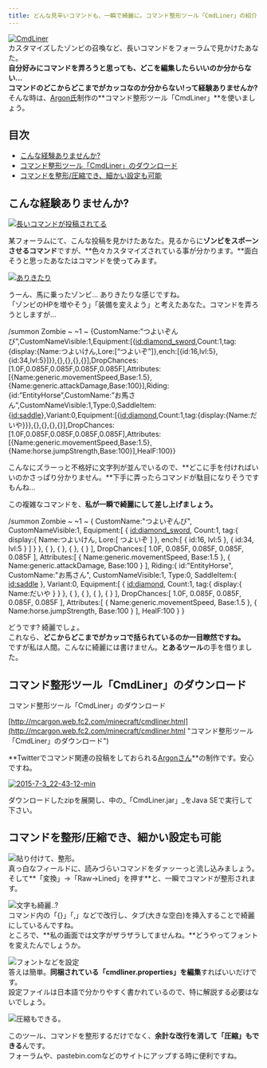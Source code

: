 ```yaml
---
title: どんな見辛いコマンドも、一瞬で綺麗に。コマンド整形ツール「CmdLiner」の紹介
---
```


[![CmdLiner](https://cdn-ak.f.st-hatena.com/images/fotolife/s/sasigume/20210208/20210208132830.png)](#2/d/2d19a90c.png "CmdLiner")  
カスタマイズしたゾンビの召喚など、長いコマンドをフォーラムで見かけたあなた。  
**自分好みにコマンドを弄ろうと思っても、どこを編集したらいいのか分からない…  
コマンドのどこからどこまでがカッコなのか分からない!って経験ありませんか?**  
そんな時は、[Argon氏](https://twitter.com/Argon_MC)制作の**コマンド整形ツール「CmdLiner」**を使いましょう。

## 目次

*   [こんな経験ありませんか?](#ouch)
*   [コマンド整形ツール「CmdLiner」のダウンロード](#download)
*   [コマンドを整形/圧縮でき、細かい設定も可能](#howto-line)

## こんな経験ありませんか?

[![長いコマンドが投稿されてる](https://cdn-ak.f.st-hatena.com/images/fotolife/s/sasigume/20210208/20210208142302.jpg)](#6/4/64c0d43e.jpg "長いコマンドが投稿されてる")

某フォーラムにて、こんな投稿を見かけたあなた。見るからに**ゾンビをスポーンさせるコマンド**ですが、**色々カスタマイズされている事が分かります。**面白そうと思ったあなたはコマンドを使ってみます。

[![ありきたり](https://cdn-ak.f.st-hatena.com/images/fotolife/s/sasigume/20210208/20210208125834.png)](#0/e/0ec6ca40.png "ありきたり")

うーん、馬に乗ったゾンビ… ありきたりな感じですね。  
「ゾンビのHPを増やそう」「装備を変えよう」と考えたあなた。コマンドを弄ろうとしますが…

/summon Zombie ~ ~1 ~ {CustomName:”つよいぞんび”,CustomNameVisible:1,Equipment:\[{[id:diamond\_sword](http://blog.hatena.ne.jp/diamond_sword/),Count:1,tag:{display:{Name:つよいけん,Lore:\[“つよいぞ”\]},ench:\[{id:16,lvl:5},{id:34,lvl:5}\]}},{},{},{},{}\],DropChances:\[1.0F,0.085F,0.085F,0.085F,0.085F\],Attributes:\[{Name:generic.movementSpeed,Base:1.5},{Name:generic.attackDamage,Base:100}\],Riding:{id:”EntityHorse”,CustomName:”お馬さん”,CustomNameVisible:1,Type:0,SaddleItem:{[id:saddle](http://blog.hatena.ne.jp/saddle/)},Variant:0,Equipment:\[{[id:diamond](http://blog.hatena.ne.jp/diamond/),Count:1,tag:{display:{Name:だいや}}},{},{},{},{}\],DropChances:\[1.0F,0.085F,0.085F,0.085F,0.085F\],Attributes:\[{Name:generic.movementSpeed,Base:1.5},{Name:horse.jumpStrength,Base:100}\],HealF:100}}

こんなにズラーっと不格好に文字列が並んでいるので、**どこに手を付ければいいのかさっぱり分かりません。**下手に弄ったらコマンドが駄目になりそうですもんね…

この複雑なコマンドを、**私が一瞬で綺麗にして差し上げましょう。**

/summon Zombie ~ ~1 ~ {
CustomName:"つよいぞんび",
CustomNameVisible:1,
Equipment:\[
{
[id:diamond\_sword](http://blog.hatena.ne.jp/diamond_sword/),
Count:1,
tag:{
display:{
Name:つよいけん,
Lore:\[
つよいぞ
\]
},
ench:\[
{
id:16,
lvl:5
},
{
id:34,
lvl:5
}
\]
}
},
{
},
{
},
{
},
{
}
\],
DropChances:\[
1.0F,
0.085F,
0.085F,
0.085F,
0.085F
\],
Attributes:\[
{
Name:generic.movementSpeed,
Base:1.5
},
{
Name:generic.attackDamage,
Base:100
}
\],
Riding:{
id:"EntityHorse",
CustomName:"お馬さん",
CustomNameVisible:1,
Type:0,
SaddleItem:{
[id:saddle](http://blog.hatena.ne.jp/saddle/)
},
Variant:0,
Equipment:\[
{
[id:diamond](http://blog.hatena.ne.jp/diamond/),
Count:1,
tag:{
display:{
Name:だいや
}
}
},
{
},
{
},
{
},
{
}
\],
DropChances:\[
1.0F,
0.085F,
0.085F,
0.085F,
0.085F
\],
Attributes:\[
{
Name:generic.movementSpeed,
Base:1.5
},
{
Name:horse.jumpStrength,
Base:100
}
\],
HealF:100
}
}

どうです? 綺麗でしょ。  
これなら、**どこからどこまでがカッコで括られているのか一目瞭然ですね。**  
ですが私は人間。こんなに綺麗には書けません。**とあるツール**の手を借りました。

## コマンド整形ツール「CmdLiner」のダウンロード

コマンド整形ツール「CmdLiner」のダウンロード

[http://mcargon.web.fc2.com/minecraft/cmdliner.html](http://mcargon.web.fc2.com/minecraft/cmdliner.html "コマンド整形ツール「CmdLiner」のダウンロード")

**Twitterでコマンド関連の投稿をしておられる[Argonさん](https://twitter.com/Argon_MC)**の制作です。安心ですね。

[![2015-7-3_22-43-12-min](https://cdn-ak.f.st-hatena.com/images/fotolife/s/sasigume/20210208/20210208175610.jpg)](#f/4/f47c8867.jpg "2015-7-3_22-43-12-min")

ダウンロードしたzipを展開し、中の_「CmdLiner.jar」_をJava SEで実行して下さい。

## コマンドを整形/圧縮でき、細かい設定も可能

![貼り付けて、整形。](https://cdn-ak.f.st-hatena.com/images/fotolife/s/sasigume/20210208/20210208133340.jpg)  
真っ白なフィールドに、読みづらいコマンドをダァッーっと流し込みましょう。  
そして**「変換」→「Raw→Lined」を押す**と、一瞬でコマンドが整形されます。

![文字も綺麗..?](https://cdn-ak.f.st-hatena.com/images/fotolife/s/sasigume/20210208/20210208160131.jpg)  
コマンド内の「{}」「,」などで改行し、タブ(大きな空白)を挿入することで綺麗にしているんですね。  
ところで、**私の画面では文字がザラザラしてませんね。**どうやってフォントを変えたんでしょうか。

![フォントなどを設定](https://cdn-ak.f.st-hatena.com/images/fotolife/s/sasigume/20210208/20210208161323.jpg)  
答えは簡単。**同梱されている「cmdliner.properties」を編集**すればいいだけです。  
設定ファイルは日本語で分かりやすく書かれているので、特に解説する必要はないでしょう。

![圧縮もできる。](https://cdn-ak.f.st-hatena.com/images/fotolife/s/sasigume/20210208/20210208144913.jpg)

このツール、コマンドを整形するだけでなく、**余計な改行を消して「圧縮」もできる**んです。  
フォーラムや、pastebin.comなどのサイトにアップする時に便利ですね。

